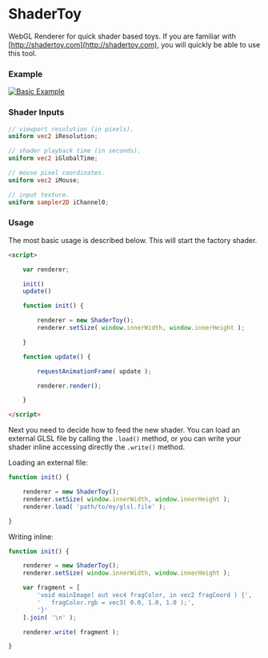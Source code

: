 # ShaderToy
WebGL Renderer for quick shader based toys.
If you are familiar with [http://shadertoy.com](http://shadertoy.com), you will quickly be able to use this tool.

### Example ###
[![Basic Example](http://andrevenancio.com/thumbnails/1.png)](http://andrevenancio.com/experiments/1.html)

### Shader Inputs ###
```glsl
// viewport resolution (in pixels).
uniform vec2 iResolution;

// shader playback time (in seconds).
uniform vec2 iGlobalTime;

// mouse pixel coordinates.
uniform vec2 iMouse;

// input texture.
uniform sampler2D iChannel0;
```

### Usage ###

The most basic usage is described below. This will start the factory shader.
```html
<script>

    var renderer;

    init()
    update()

    function init() {

        renderer = new ShaderToy();
        renderer.setSize( window.innerWidth, window.innerHeight );

    }

    function update() {

        requestAnimationFrame( update );

        renderer.render();

    }

</script>
```

Next you need to decide how to feed the new shader. You can load an external GLSL file by calling the `.load()` method, or you can write your shader inline accessing directly the `.write()` method.


Loading an external file:
```javascript
function init() {

    renderer = new ShaderToy();
    renderer.setSize( window.innerWidth, window.innerHeight );
    renderer.load( 'path/to/my/glsl.file' );

}
```

Writing inline:
```javascript
function init() {

    renderer = new ShaderToy();
    renderer.setSize( window.innerWidth, window.innerHeight );

    var fragment = [
        'void mainImage( out vec4 fragColor, in vec2 fragCoord ) {',
        '   fragColor.rgb = vec3( 0.0, 1.0, 1.0 );',
        '}'
    ].join( '\n' );

    renderer.write( fragment );

}
```
